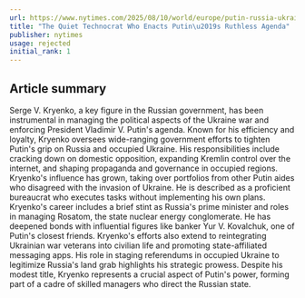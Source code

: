 ```yaml
---
url: https://www.nytimes.com/2025/08/10/world/europe/putin-russia-ukraine-war-sergei-kiriyenko.html
title: "The Quiet Technocrat Who Enacts Putin\u2019s Ruthless Agenda"
publisher: nytimes
usage: rejected
initial_rank: 1
---
```

## Article summary
Serge V. Kryenko, a key figure in the Russian government, has been instrumental in managing the political aspects of the Ukraine war and enforcing President Vladimir V. Putin's agenda. Known for his efficiency and loyalty, Kryenko oversees wide-ranging government efforts to tighten Putin's grip on Russia and occupied Ukraine. His responsibilities include cracking down on domestic opposition, expanding Kremlin control over the internet, and shaping propaganda and governance in occupied regions. Kryenko's influence has grown, taking over portfolios from other Putin aides who disagreed with the invasion of Ukraine. He is described as a proficient bureaucrat who executes tasks without implementing his own plans. Kryenko's career includes a brief stint as Russia's prime minister and roles in managing Rosatom, the state nuclear energy conglomerate. He has deepened bonds with influential figures like banker Yur V. Kovalchuk, one of Putin's closest friends. Kryenko's efforts also extend to reintegrating Ukrainian war veterans into civilian life and promoting state-affiliated messaging apps. His role in staging referendums in occupied Ukraine to legitimize Russia's land grab highlights his strategic prowess. Despite his modest title, Kryenko represents a crucial aspect of Putin's power, forming part of a cadre of skilled managers who direct the Russian state.
